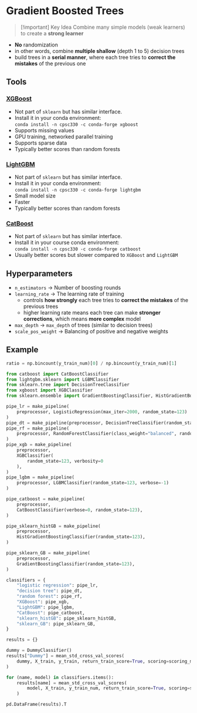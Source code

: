 # Gradient Boosted Trees
> [!important] Key Idea
> Combine many simple models (weak learners) to create a **strong learner**
- **No** randomization
- in other words, combine **multiple shallow** (depth 1 to 5) decision trees
- build trees in a **serial manner**, where each tree tries to **correct the mistakes** of the previous one
## Tools
### [XGBoost](https://xgboost.ai/about) 
- Not part of `sklearn` but has similar interface. 
- Install it in your conda environment: <br>`conda install -n cpsc330 -c conda-forge xgboost`
- Supports missing values
- GPU training, networked parallel training
- Supports sparse data
- Typically better scores than random forests
### [LightGBM](https://lightgbm.readthedocs.io/)
- Not part of `sklearn` but has similar interface. 
- Install it in your conda environment:<br> `conda install -n cpsc330 -c conda-forge lightgbm`
- Small model size
- Faster 
- Typically better scores than random forests
### [CatBoost](https://catboost.ai/)
- Not part of `sklearn` but has similar interface. 
- Install it in your course conda environment:<br> `conda install -n cpsc330 -c conda-forge catboost`
- Usually better scores but slower compared to `XGBoost` and `LightGBM`     
## Hyperparameters
- `n_estimators` $\rightarrow$ Number of boosting rounds
- `learning_rate` $\rightarrow$ The learning rate of training
    - controls **how strongly** each tree tries to **correct the mistakes** of the previous trees
    - higher learning rate means each tree can make **stronger corrections**, which means **more complex** model 
- `max_depth` $\rightarrow$ `max_depth` of trees (similar to decision trees) 
- `scale_pos_weight` $\rightarrow$ Balancing of positive and negative weights
## Example
```python
ratio = np.bincount(y_train_num)[0] / np.bincount(y_train_num)[1]

from catboost import CatBoostClassifier
from lightgbm.sklearn import LGBMClassifier
from sklearn.tree import DecisionTreeClassifier
from xgboost import XGBClassifier
from sklearn.ensemble import GradientBoostingClassifier, HistGradientBoostingClassifier

pipe_lr = make_pipeline(
    preprocessor, LogisticRegression(max_iter=2000, random_state=123)
)
pipe_dt = make_pipeline(preprocessor, DecisionTreeClassifier(random_state=123))
pipe_rf = make_pipeline(
    preprocessor, RandomForestClassifier(class_weight="balanced", random_state=123)
)
pipe_xgb = make_pipeline(
    preprocessor,
    XGBClassifier(
        random_state=123, verbosity=0
    ),
)
pipe_lgbm = make_pipeline(
    preprocessor, LGBMClassifier(random_state=123, verbose=-1)
)

pipe_catboost = make_pipeline(
    preprocessor,
    CatBoostClassifier(verbose=0, random_state=123),
)

pipe_sklearn_histGB = make_pipeline(
    preprocessor,
    HistGradientBoostingClassifier(random_state=123),
)

pipe_sklearn_GB = make_pipeline(
    preprocessor,
    GradientBoostingClassifier(random_state=123),
)

classifiers = {
    "logistic regression": pipe_lr,
    "decision tree": pipe_dt,
    "random forest": pipe_rf,
    "XGBoost": pipe_xgb,
    "LightGBM": pipe_lgbm,
    "CatBoost": pipe_catboost,
    "sklearn_histGB": pipe_sklearn_histGB,
    "sklearn_GB": pipe_sklearn_GB,
}

results = {}

dummy = DummyClassifier()
results["Dummy"] = mean_std_cross_val_scores(
    dummy, X_train, y_train, return_train_score=True, scoring=scoring_metric
)

for (name, model) in classifiers.items():
    results[name] = mean_std_cross_val_scores(
        model, X_train, y_train_num, return_train_score=True, scoring=scoring_metric
    )

pd.DataFrame(results).T
```
